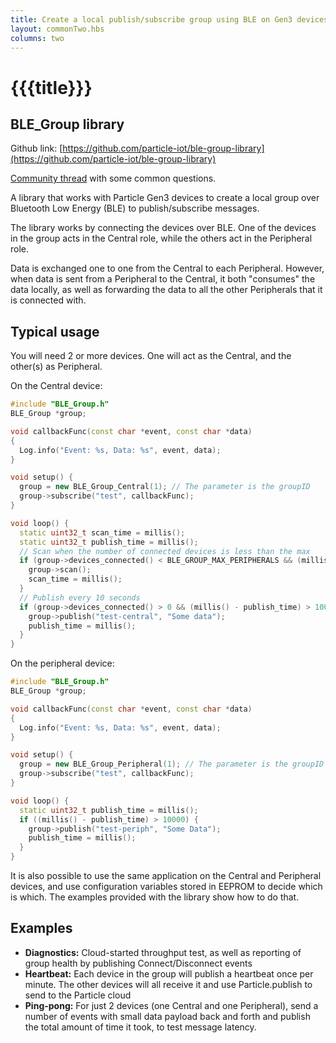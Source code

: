 ```yaml
---
title: Create a local publish/subscribe group using BLE on Gen3 devices
layout: commonTwo.hbs
columns: two
---
```


# {{{title}}}

## BLE\_Group library

Github link: [https://github.com/particle-iot/ble-group-library](https://github.com/particle-iot/ble-group-library)

[Community thread](https://community.particle.io/t/library-for-creating-a-local-group-of-devices-using-ble/54467) with some common questions.

A library that works with Particle Gen3 devices to create a local group over Bluetooth Low Energy (BLE) to publish/subscribe messages.

The library works by connecting the devices over BLE. One of the devices in the group acts in the Central role, while the others act in the Peripheral role.

Data is exchanged one to one from the Central to each Peripheral. However, when data is sent from a Peripheral to the Central, it both "consumes" the data locally, as well as forwarding the data to all the other Peripherals that it is connected with.

## Typical usage

You will need 2 or more devices. One will act as the Central, and the other(s) as Peripheral.

On the Central device:

```cpp
#include "BLE_Group.h"
BLE_Group *group;

void callbackFunc(const char *event, const char *data)
{
  Log.info("Event: %s, Data: %s", event, data);
}

void setup() {
  group = new BLE_Group_Central(1); // The parameter is the groupID
  group->subscribe("test", callbackFunc);
}

void loop() {
  static uint32_t scan_time = millis();
  static uint32_t publish_time = millis();
  // Scan when the number of connected devices is less than the max
  if (group->devices_connected() < BLE_GROUP_MAX_PERIPHERALS && (millis() - scan_time) > 3000) { 
    group->scan(); 
    scan_time = millis(); 
  }
  // Publish every 10 seconds
  if (group->devices_connected() > 0 && (millis() - publish_time) > 10000) {
    group->publish("test-central", "Some data");
    publish_time = millis();
  }
}

```

On the peripheral device:

```cpp
#include "BLE_Group.h"
BLE_Group *group;

void callbackFunc(const char *event, const char *data)
{
  Log.info("Event: %s, Data: %s", event, data);
}

void setup() {
  group = new BLE_Group_Peripheral(1); // The parameter is the groupID
  group->subscribe("test", callbackFunc);
}

void loop() {
  static uint32_t publish_time = millis();
  if ((millis() - publish_time) > 10000) {
    group->publish("test-periph", "Some Data");
    publish_time = millis();
  }
}

```

It is also possible to use the same application on the Central and Peripheral devices, and use configuration variables stored in EEPROM to decide which is which. The examples provided with the library show how to do that.

## Examples

* **Diagnostics:** Cloud-started throughput test, as well as reporting of group health by publishing Connect/Disconnect events
* **Heartbeat:** Each device in the group will publish a heartbeat once per minute. The other devices will all receive it and use Particle.publish to send to the Particle cloud
* **Ping-pong:** For just 2 devices (one Central and one Peripheral), send a number of events with small data payload back and forth and publish the total amount of time it took, to test message latency.
